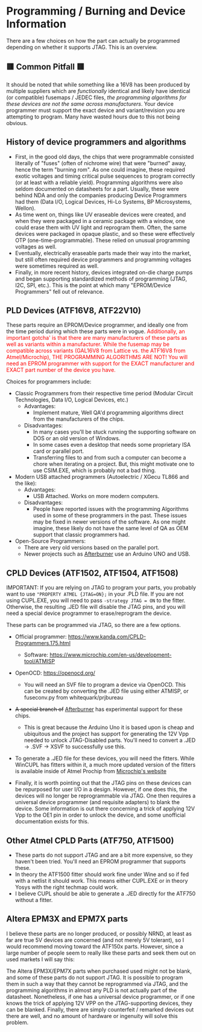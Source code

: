 # Programming / Burning and Device Information
There are a few choices on how the part can actually be programmed depending on whether it supports JTAG. This is an overview.

## 🟥 Common Pitfall 🟥
It should be noted that while something like a 16V8 has been produced by multiple suppliers which are _functionally_ identical and likely have identical (or compatible) fusemaps / JEDEC files, _the programming algorithms for these devices are not the same across manufacturers_. Your device programmer must support the exact device and variant/revision you are attempting to program. Many have wasted hours due to this not being obvious.

## History of device programmers and algorithms
* First, in the good old days, the chips that were programmable consisted literally of "fuses" (often of nichrome wire) that were "burned" away, hence the term "burning rom". As one could imagine, these required exotic voltages and timing critical pulse sequences to program correctly (or at least with a reliable yield). Programming algorithms were also seldom documented on datasheets for a part. Usually, these were behind NDA and only the companies producing Device Programmers had them (Data I/O, Logical Devices, Hi-Lo Systems, BP Microsystems, Wellon).
* As time went on, things like UV eraseable devices were created, and when they were packaged in a ceramic package with a window, one could erase them with UV light and reprogram them. Often, the same devices were packaged in opaque plastic, and so these were effectively OTP (one-time-programmable). These relied on unusual programming voltages as well.
* Eventually, electrically eraseable parts made their way into the market, but still often required device programmers and programming voltages were sometimes required as well.
* Finally, in more recent history, devices integrated on-die charge pumps and began supporting standardized methods of programming (JTAG, I2C, SPI, etc.). This is the point at which many "EPROM/Device Programmers" fell out of relevance.

## PLD Devices (ATF16V8, ATF22V10)
These parts require an EPROM/Device programmer, and ideally one from the time period during which these parts were in vogue. <span style="color: red;">Additionally, an important gotcha' is that there are many manufacturers of these parts as well as variants within a manufacturer. While the fusemap may be compatible across variants (GAL16V8 from Lattice vs. the ATF16V8 from Atmel/Microchip), THE PROGRAMMING ALGORITHMS ARE NOT! You will need an EPROM programmer with support for the EXACT manufacturer and EXACT part number of the device you have.</span>

Choices for programmers include:<br>
* Classic Programmers from their respective time period (Modular Circuit Technologies, Data I/O, Logical Devices, etc.)
  * Advantages:
    * Implement mature, Well QA'd programming algorithms direct from the manufacturers of the chips.
  * Disadvantages:
    * In many cases you'll be stuck running the supporting software on DOS or an old version of Windows.
    * In some cases even a desktop that needs some proprietary ISA card or parallel port.
    * Transferring files to and from such a computer can become a chore when iterating on a project. But, this might motivate one to use CSIM.EXE, which is probably not a bad thing.
* Modern USB attached programmers (Autoelectric / XGecu TL866 and the like):
  * Advantages:
    * USB Attached. Works on more modern computers.
  * Disadvantages:
    * People have reported issues with the programming Algorithms used in some of these programmers in the past. These issues may be fixed in newer versions of the software. As one might imagine, these likely do not have the same level of QA as OEM support that classic programmers had.
* Open-Source Programmers:
  * There are very old versions based on the parallel port.
  * Newer projects such as <a href="https://github.com/ole00/afterburner">Afterburner</a> use an Arduino UNO and USB.

## CPLD Devices (ATF1502, ATF1504, ATF1508)
IMPORTANT: If you are relying on JTAG to program your parts, you probably want to use <code>"PROPERTY ATMEL {JTAG=ON};</code> in your .PLD file. If you are not using CUPL.EXE, you will need to pass <code>-strategy JTAG = ON</code> to the fitter. Otherwise, the resulting .JED file will disable the JTAG pins, and you will need a special device programmer to erase/reprogram the device.

These parts can be programmed via JTAG, so there are a few options.
* Official programmer: https://www.kanda.com/CPLD-Programmers.175.html
  * Software: https://www.microchip.com/en-us/development-tool/ATMISP
* OpenOCD: https://openocd.org/
  * You will need an SVF file to program a device via OpenOCD. This can be created by converting the .JED file using either ATMISP, or fuseconv.py from whitequark/prjbureau
* ~~A special branch of~~ <a href="https://github.com/ole00/afterburner/">Afterburner</a> has experimental support for these chips.
  * This is great because the Arduino Uno it is based upon is cheap and ubiquitous and the project has support for generating the 12V Vpp needed to unlock JTAG-Disabled parts. You'll need to convert a .JED -> .SVF -> XSVF to successfully use this.

* To generate a .JED file for these devices, you will need the fitters. While WinCUPL has fitters within it, a much more updated version of the fitters is available inside of Atmel Prochip from <a href="https://www.microchip.com/en-us/products/fpgas-and-plds/spld-cplds/pld-design-resources">Microchip's website</a>

* Finally, it is worth pointing out that the JTAG pins on these devices can be repurposed for user I/O in a design. However, if one does this, the devices will no longer be reprogrammable via JTAG. One then requires a universal device programmer (and requisite adapters) to blank the device. Some information is out there concerning a trick of applying 12V Vpp to the OE1 pin in order to unlock the device, and some unofficial documentation exists for this.

## Other Atmel CPLD Parts (ATF750, ATF1500)
* These parts do not support JTAG and are a bit more expensive, so they haven't been tried. You'll need an EPROM programmer that supports these.
* In theory the ATF1500 fitter should work fine under Wine and so if fed with a netlist it should work. This means either CUPL.EXE or in theory Yosys with the right techmap could work.
* I believe CUPL should be able to generate a .JED directly for the ATF750 without a fitter.

## Altera EPM3X and EPM7X parts
I believe these parts are no longer produced, or possibly NRND, at least as far are true 5V devices are concerned (and not merely 5V tolerant), so I would recommend moving toward the ATF150x parts. However, since a large number of people seem to really like these parts and seek them out on used markets I will say this:

The Altera EPM3X/EPM7X parts when purchased used might not be blank, and some of these parts do not support JTAG. It is possible to program them in such a way that they cannot be reprogrammed via JTAG, and the programming algorithms in almost any PLD is not actually part of the datasheet. Nonetheless, if one has a universal device programmer, or if one knows the trick of applying 12V VPP on the JTAG-supporting devices, they can be blanked. Finally, there are simply counterfeit / remarked devices out there are well, and no amount of hardware or ingenuity will solve this problem.
